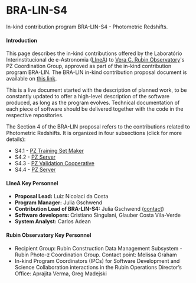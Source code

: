 # BRA-LIN-S4     

In-kind contribution program BRA-LIN-S4 - Photometric Redshifts.

#### Introduction

This page describes the in-kind contributions offered by the Laboratório Interinstitucional de e-Astronomia ([LIneA](http://www.linea.org.br)) to [Vera C. Rubin Observatory](https://www.lsst.org/)'s PZ Coordination Group, approved as part of the in-kind contribution program BRA-LIN. The BRA-LIN in-kind contribution proposal document is available on [this link](https://docs.google.com/document/d/1JWUG2vxxPD1DwrbQsZwI1q_2lk2TIGnHGHNbaq2zAbk/edit?usp=sharing). 

This is a live document started with the description of planned work, to be constantly updated to offer a high-level description of the software produced, as long as the program evolves. Technical documentation of each piece of software should be delivered together with the code in the respective repositories. 

The Section 4 of the BRA-LIN proposal refers to the contributions related to Photometric Redshifts. It is organized in four subsections (click for more details):  

* S4.1 - [PZ Training Set Maker](s4_1.md)
* S4.2 - [PZ Server](s4_2.md) 
* S4.3 - [PZ Validation Cooperative](s4_3.md)
* S4.4 - [PZ Server](s4_4.md) 



#### LIneA Key Personnel

- **Proposal Lead:** Luiz Nicolaci da Costa
- **Program Manager:** Julia Gschwend
- **Contribution Lead of BRA-LIN-S4:** Julia Gschwend ([contact](mailto:julia@linea.org.br))
- **Software developers:** Cristiano Singulani, Glauber Costa Vila-Verde
- **System Analyst:** Carlos Adean

#### Rubin Observatory Key Personnel

- Recipient Group: Rubin Construction Data Management Subsystem - Rubin Photo-z Coordination Group. Contact point: Melissa Graham  
- In-kind Program Coordinators (IPCs) for ​​Software Development and Science Collaboration interactions in the Rubin Operations Director’s Office: Aprajita Verma, Greg Madejski

